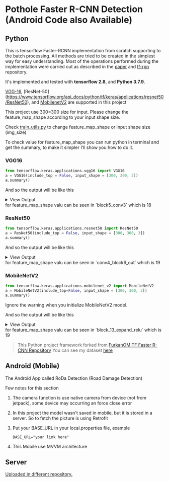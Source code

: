 # Pothole Faster R-CNN Detection (Android Code also Available)

## Python

This is tensorflow Faster-RCNN implementation from scratch supporting to the batch processing.
All methods are tried to be created in the simplest way for easy understanding.
Most of the operations performed during the implementation were carried out as described in the [paper](https://arxiv.org/abs/1506.01497) and [tf-rpn](https://github.com/FurkanOM/tf-rpn) repository.

It's implemented and tested with **tensorflow 2.8**, and **Python 3.7.9**.

[VGG-16](https://www.tensorflow.org/api_docs/python/tf/keras/applications/VGG16), [ResNet-50]  (https://www.tensorflow.org/api_docs/python/tf/keras/applications/resnet50/ResNet50), and [MobilenetV2](https://www.tensorflow.org/api_docs/python/tf/keras/applications/mobilenet_v2/MobileNetV2) are supported in this project

This project use 300&times;300 size for input. Please change the feature_map_shape according to your input shape size.

Check [train_utils.py](framework/utils/train_utils.py) to change feature_map_shape or input shape size (img_size)

To check value for feature_map_shape you can run python in terminal and get the summary, to make it simpler I'll show you how to do it.

### VGG16
```python
from tensorflow.keras.applications.vgg16 import VGG16
a = VGG16(include_top = False, input_shape = [300, 300, 3])
a.summary()
```

And so the output will be like this
<details><summary>View Output</summary>
\```md
_________________________________________________________________
 Layer (type)                Output Shape              Param #
=================================================================
 input_1 (InputLayer)        [(None, 300, 300, 3)]     0

 block1_conv1 (Conv2D)       (None, 300, 300, 64)      1792

 block1_conv2 (Conv2D)       (None, 300, 300, 64)      36928

 block1_pool (MaxPooling2D)  (None, 150, 150, 64)      0

 block2_conv1 (Conv2D)       (None, 150, 150, 128)     73856

 block2_conv2 (Conv2D)       (None, 150, 150, 128)     147584

 block2_pool (MaxPooling2D)  (None, 75, 75, 128)       0

 block3_conv1 (Conv2D)       (None, 75, 75, 256)       295168

 block3_conv2 (Conv2D)       (None, 75, 75, 256)       590080

 block3_conv3 (Conv2D)       (None, 75, 75, 256)       590080

 block3_pool (MaxPooling2D)  (None, 37, 37, 256)       0

 block4_conv1 (Conv2D)       (None, 37, 37, 512)       1180160

 block4_conv2 (Conv2D)       (None, 37, 37, 512)       2359808

 block4_conv3 (Conv2D)       (None, 37, 37, 512)       2359808

 block4_pool (MaxPooling2D)  (None, 18, 18, 512)       0

 block5_conv1 (Conv2D)       (None, 18, 18, 512)       2359808

 block5_conv2 (Conv2D)       (None, 18, 18, 512)       2359808

 block5_conv3 (Conv2D)       (None, 18, 18, 512)       2359808

 block5_pool (MaxPooling2D)  (None, 9, 9, 512)         0

=================================================================
Total params: 14,714,688
Trainable params: 14,714,688
Non-trainable params: 0
_________________________________________________________________
\```
</details>
for feature_map_shape valu can be seen in `block5_conv3` which is 18

### ResNet50
```python
from tensorflow.keras.applications.resnet50 import ResNet50
a = ResNet50(include_top = False, input_shape = [300, 300, 3])
a.summary()
```

And so the output will be like this
<details><summary>View Output</summary>
\```md
__________________________________________________________________________________________________
 Layer (type)                   Output Shape         Param #     Connected to
==================================================================================================
 input_2 (InputLayer)           [(None, 300, 300, 3  0           []
                                )]

 conv1_pad (ZeroPadding2D)      (None, 306, 306, 3)  0           ['input_2[0][0]']

 conv1_conv (Conv2D)            (None, 150, 150, 64  9472        ['conv1_pad[0][0]']
                                )

 conv1_bn (BatchNormalization)  (None, 150, 150, 64  256         ['conv1_conv[0][0]']
                                )

 conv1_relu (Activation)        (None, 150, 150, 64  0           ['conv1_bn[0][0]']
                                )

 pool1_pad (ZeroPadding2D)      (None, 152, 152, 64  0           ['conv1_relu[0][0]']
                                )

 pool1_pool (MaxPooling2D)      (None, 75, 75, 64)   0           ['pool1_pad[0][0]']

 conv2_block1_1_conv (Conv2D)   (None, 75, 75, 64)   4160        ['pool1_pool[0][0]']

 conv2_block1_1_bn (BatchNormal  (None, 75, 75, 64)  256         ['conv2_block1_1_conv[0][0]']
 ization)

 conv2_block1_1_relu (Activatio  (None, 75, 75, 64)  0           ['conv2_block1_1_bn[0][0]']
 n)

 conv2_block1_2_conv (Conv2D)   (None, 75, 75, 64)   36928       ['conv2_block1_1_relu[0][0]']

 conv2_block1_2_bn (BatchNormal  (None, 75, 75, 64)  256         ['conv2_block1_2_conv[0][0]']
 ization)

 conv2_block1_2_relu (Activatio  (None, 75, 75, 64)  0           ['conv2_block1_2_bn[0][0]']
 n)

 conv2_block1_0_conv (Conv2D)   (None, 75, 75, 256)  16640       ['pool1_pool[0][0]']

 conv2_block1_3_conv (Conv2D)   (None, 75, 75, 256)  16640       ['conv2_block1_2_relu[0][0]']

 conv2_block1_0_bn (BatchNormal  (None, 75, 75, 256)  1024       ['conv2_block1_0_conv[0][0]']
 ization)

 conv2_block1_3_bn (BatchNormal  (None, 75, 75, 256)  1024       ['conv2_block1_3_conv[0][0]']
 ization)

 conv2_block1_add (Add)         (None, 75, 75, 256)  0           ['conv2_block1_0_bn[0][0]',
                                                                  'conv2_block1_3_bn[0][0]']

 conv2_block1_out (Activation)  (None, 75, 75, 256)  0           ['conv2_block1_add[0][0]']

 conv2_block2_1_conv (Conv2D)   (None, 75, 75, 64)   16448       ['conv2_block1_out[0][0]']

 conv2_block2_1_bn (BatchNormal  (None, 75, 75, 64)  256         ['conv2_block2_1_conv[0][0]']
 ization)

 conv2_block2_1_relu (Activatio  (None, 75, 75, 64)  0           ['conv2_block2_1_bn[0][0]']
 n)

 conv2_block2_2_conv (Conv2D)   (None, 75, 75, 64)   36928       ['conv2_block2_1_relu[0][0]']

 conv2_block2_2_bn (BatchNormal  (None, 75, 75, 64)  256         ['conv2_block2_2_conv[0][0]']
 ization)

 conv2_block2_2_relu (Activatio  (None, 75, 75, 64)  0           ['conv2_block2_2_bn[0][0]']
 n)

 conv2_block2_3_conv (Conv2D)   (None, 75, 75, 256)  16640       ['conv2_block2_2_relu[0][0]']

 conv2_block2_3_bn (BatchNormal  (None, 75, 75, 256)  1024       ['conv2_block2_3_conv[0][0]']
 ization)

 conv2_block2_add (Add)         (None, 75, 75, 256)  0           ['conv2_block1_out[0][0]',
                                                                  'conv2_block2_3_bn[0][0]']

 conv2_block2_out (Activation)  (None, 75, 75, 256)  0           ['conv2_block2_add[0][0]']

 conv2_block3_1_conv (Conv2D)   (None, 75, 75, 64)   16448       ['conv2_block2_out[0][0]']

 conv2_block3_1_bn (BatchNormal  (None, 75, 75, 64)  256         ['conv2_block3_1_conv[0][0]']
 ization)

 conv2_block3_1_relu (Activatio  (None, 75, 75, 64)  0           ['conv2_block3_1_bn[0][0]']
 n)

 conv2_block3_2_conv (Conv2D)   (None, 75, 75, 64)   36928       ['conv2_block3_1_relu[0][0]']

 conv2_block3_2_bn (BatchNormal  (None, 75, 75, 64)  256         ['conv2_block3_2_conv[0][0]']
 ization)

 conv2_block3_2_relu (Activatio  (None, 75, 75, 64)  0           ['conv2_block3_2_bn[0][0]']
 n)

 conv2_block3_3_conv (Conv2D)   (None, 75, 75, 256)  16640       ['conv2_block3_2_relu[0][0]']

 conv2_block3_3_bn (BatchNormal  (None, 75, 75, 256)  1024       ['conv2_block3_3_conv[0][0]']
 ization)

 conv2_block3_add (Add)         (None, 75, 75, 256)  0           ['conv2_block2_out[0][0]',
                                                                  'conv2_block3_3_bn[0][0]']

 conv2_block3_out (Activation)  (None, 75, 75, 256)  0           ['conv2_block3_add[0][0]']

 conv3_block1_1_conv (Conv2D)   (None, 38, 38, 128)  32896       ['conv2_block3_out[0][0]']

 conv3_block1_1_bn (BatchNormal  (None, 38, 38, 128)  512        ['conv3_block1_1_conv[0][0]']
 ization)

 conv3_block1_1_relu (Activatio  (None, 38, 38, 128)  0          ['conv3_block1_1_bn[0][0]']
 n)

 conv3_block1_2_conv (Conv2D)   (None, 38, 38, 128)  147584      ['conv3_block1_1_relu[0][0]']

 conv3_block1_2_bn (BatchNormal  (None, 38, 38, 128)  512        ['conv3_block1_2_conv[0][0]']
 ization)

 conv3_block1_2_relu (Activatio  (None, 38, 38, 128)  0          ['conv3_block1_2_bn[0][0]']
 n)

 conv3_block1_0_conv (Conv2D)   (None, 38, 38, 512)  131584      ['conv2_block3_out[0][0]']

 conv3_block1_3_conv (Conv2D)   (None, 38, 38, 512)  66048       ['conv3_block1_2_relu[0][0]']

 conv3_block1_0_bn (BatchNormal  (None, 38, 38, 512)  2048       ['conv3_block1_0_conv[0][0]']
 ization)

 conv3_block1_3_bn (BatchNormal  (None, 38, 38, 512)  2048       ['conv3_block1_3_conv[0][0]']
 ization)

 conv3_block1_add (Add)         (None, 38, 38, 512)  0           ['conv3_block1_0_bn[0][0]',
                                                                  'conv3_block1_3_bn[0][0]']

 conv3_block1_out (Activation)  (None, 38, 38, 512)  0           ['conv3_block1_add[0][0]']

 conv3_block2_1_conv (Conv2D)   (None, 38, 38, 128)  65664       ['conv3_block1_out[0][0]']

 conv3_block2_1_bn (BatchNormal  (None, 38, 38, 128)  512        ['conv3_block2_1_conv[0][0]']
 ization)

 conv3_block2_1_relu (Activatio  (None, 38, 38, 128)  0          ['conv3_block2_1_bn[0][0]']
 n)

 conv3_block2_2_conv (Conv2D)   (None, 38, 38, 128)  147584      ['conv3_block2_1_relu[0][0]']

 conv3_block2_2_bn (BatchNormal  (None, 38, 38, 128)  512        ['conv3_block2_2_conv[0][0]']
 ization)

 conv3_block2_2_relu (Activatio  (None, 38, 38, 128)  0          ['conv3_block2_2_bn[0][0]']
 n)

 conv3_block2_3_conv (Conv2D)   (None, 38, 38, 512)  66048       ['conv3_block2_2_relu[0][0]']

 conv3_block2_3_bn (BatchNormal  (None, 38, 38, 512)  2048       ['conv3_block2_3_conv[0][0]']
 ization)

 conv3_block2_add (Add)         (None, 38, 38, 512)  0           ['conv3_block1_out[0][0]',
                                                                  'conv3_block2_3_bn[0][0]']

 conv3_block2_out (Activation)  (None, 38, 38, 512)  0           ['conv3_block2_add[0][0]']

 conv3_block3_1_conv (Conv2D)   (None, 38, 38, 128)  65664       ['conv3_block2_out[0][0]']

 conv3_block3_1_bn (BatchNormal  (None, 38, 38, 128)  512        ['conv3_block3_1_conv[0][0]']
 ization)

 conv3_block3_1_relu (Activatio  (None, 38, 38, 128)  0          ['conv3_block3_1_bn[0][0]']
 n)

 conv3_block3_2_conv (Conv2D)   (None, 38, 38, 128)  147584      ['conv3_block3_1_relu[0][0]']

 conv3_block3_2_bn (BatchNormal  (None, 38, 38, 128)  512        ['conv3_block3_2_conv[0][0]']
 ization)

 conv3_block3_2_relu (Activatio  (None, 38, 38, 128)  0          ['conv3_block3_2_bn[0][0]']
 n)

 conv3_block3_3_conv (Conv2D)   (None, 38, 38, 512)  66048       ['conv3_block3_2_relu[0][0]']

 conv3_block3_3_bn (BatchNormal  (None, 38, 38, 512)  2048       ['conv3_block3_3_conv[0][0]']
 ization)

 conv3_block3_add (Add)         (None, 38, 38, 512)  0           ['conv3_block2_out[0][0]',
                                                                  'conv3_block3_3_bn[0][0]']

 conv3_block3_out (Activation)  (None, 38, 38, 512)  0           ['conv3_block3_add[0][0]']

 conv3_block4_1_conv (Conv2D)   (None, 38, 38, 128)  65664       ['conv3_block3_out[0][0]']

 conv3_block4_1_bn (BatchNormal  (None, 38, 38, 128)  512        ['conv3_block4_1_conv[0][0]']
 ization)

 conv3_block4_1_relu (Activatio  (None, 38, 38, 128)  0          ['conv3_block4_1_bn[0][0]']
 n)

 conv3_block4_2_conv (Conv2D)   (None, 38, 38, 128)  147584      ['conv3_block4_1_relu[0][0]']

 conv3_block4_2_bn (BatchNormal  (None, 38, 38, 128)  512        ['conv3_block4_2_conv[0][0]']
 ization)

 conv3_block4_2_relu (Activatio  (None, 38, 38, 128)  0          ['conv3_block4_2_bn[0][0]']
 n)

 conv3_block4_3_conv (Conv2D)   (None, 38, 38, 512)  66048       ['conv3_block4_2_relu[0][0]']

 conv3_block4_3_bn (BatchNormal  (None, 38, 38, 512)  2048       ['conv3_block4_3_conv[0][0]']
 ization)

 conv3_block4_add (Add)         (None, 38, 38, 512)  0           ['conv3_block3_out[0][0]',
                                                                  'conv3_block4_3_bn[0][0]']

 conv3_block4_out (Activation)  (None, 38, 38, 512)  0           ['conv3_block4_add[0][0]']

 conv4_block1_1_conv (Conv2D)   (None, 19, 19, 256)  131328      ['conv3_block4_out[0][0]']

 conv4_block1_1_bn (BatchNormal  (None, 19, 19, 256)  1024       ['conv4_block1_1_conv[0][0]']
 ization)

 conv4_block1_1_relu (Activatio  (None, 19, 19, 256)  0          ['conv4_block1_1_bn[0][0]']
 n)

 conv4_block1_2_conv (Conv2D)   (None, 19, 19, 256)  590080      ['conv4_block1_1_relu[0][0]']

 conv4_block1_2_bn (BatchNormal  (None, 19, 19, 256)  1024       ['conv4_block1_2_conv[0][0]']
 ization)

 conv4_block1_2_relu (Activatio  (None, 19, 19, 256)  0          ['conv4_block1_2_bn[0][0]']
 n)

 conv4_block1_0_conv (Conv2D)   (None, 19, 19, 1024  525312      ['conv3_block4_out[0][0]']
                                )

 conv4_block1_3_conv (Conv2D)   (None, 19, 19, 1024  263168      ['conv4_block1_2_relu[0][0]']
                                )

 conv4_block1_0_bn (BatchNormal  (None, 19, 19, 1024  4096       ['conv4_block1_0_conv[0][0]']
 ization)                       )

 conv4_block1_3_bn (BatchNormal  (None, 19, 19, 1024  4096       ['conv4_block1_3_conv[0][0]']
 ization)                       )

 conv4_block1_add (Add)         (None, 19, 19, 1024  0           ['conv4_block1_0_bn[0][0]',
                                )                                 'conv4_block1_3_bn[0][0]']

 conv4_block1_out (Activation)  (None, 19, 19, 1024  0           ['conv4_block1_add[0][0]']
                                )

 conv4_block2_1_conv (Conv2D)   (None, 19, 19, 256)  262400      ['conv4_block1_out[0][0]']

 conv4_block2_1_bn (BatchNormal  (None, 19, 19, 256)  1024       ['conv4_block2_1_conv[0][0]']
 ization)

 conv4_block2_1_relu (Activatio  (None, 19, 19, 256)  0          ['conv4_block2_1_bn[0][0]']
 n)

 conv4_block2_2_conv (Conv2D)   (None, 19, 19, 256)  590080      ['conv4_block2_1_relu[0][0]']

 conv4_block2_2_bn (BatchNormal  (None, 19, 19, 256)  1024       ['conv4_block2_2_conv[0][0]']
 ization)

 conv4_block2_2_relu (Activatio  (None, 19, 19, 256)  0          ['conv4_block2_2_bn[0][0]']
 n)

 conv4_block2_3_conv (Conv2D)   (None, 19, 19, 1024  263168      ['conv4_block2_2_relu[0][0]']
                                )

 conv4_block2_3_bn (BatchNormal  (None, 19, 19, 1024  4096       ['conv4_block2_3_conv[0][0]']
 ization)                       )

 conv4_block2_add (Add)         (None, 19, 19, 1024  0           ['conv4_block1_out[0][0]',
                                )                                 'conv4_block2_3_bn[0][0]']

 conv4_block2_out (Activation)  (None, 19, 19, 1024  0           ['conv4_block2_add[0][0]']
                                )

 conv4_block3_1_conv (Conv2D)   (None, 19, 19, 256)  262400      ['conv4_block2_out[0][0]']

 conv4_block3_1_bn (BatchNormal  (None, 19, 19, 256)  1024       ['conv4_block3_1_conv[0][0]']
 ization)

 conv4_block3_1_relu (Activatio  (None, 19, 19, 256)  0          ['conv4_block3_1_bn[0][0]']
 n)

 conv4_block3_2_conv (Conv2D)   (None, 19, 19, 256)  590080      ['conv4_block3_1_relu[0][0]']

 conv4_block3_2_bn (BatchNormal  (None, 19, 19, 256)  1024       ['conv4_block3_2_conv[0][0]']
 ization)

 conv4_block3_2_relu (Activatio  (None, 19, 19, 256)  0          ['conv4_block3_2_bn[0][0]']
 n)

 conv4_block3_3_conv (Conv2D)   (None, 19, 19, 1024  263168      ['conv4_block3_2_relu[0][0]']
                                )

 conv4_block3_3_bn (BatchNormal  (None, 19, 19, 1024  4096       ['conv4_block3_3_conv[0][0]']
 ization)                       )

 conv4_block3_add (Add)         (None, 19, 19, 1024  0           ['conv4_block2_out[0][0]',
                                )                                 'conv4_block3_3_bn[0][0]']

 conv4_block3_out (Activation)  (None, 19, 19, 1024  0           ['conv4_block3_add[0][0]']
                                )

 conv4_block4_1_conv (Conv2D)   (None, 19, 19, 256)  262400      ['conv4_block3_out[0][0]']

 conv4_block4_1_bn (BatchNormal  (None, 19, 19, 256)  1024       ['conv4_block4_1_conv[0][0]']
 ization)

 conv4_block4_1_relu (Activatio  (None, 19, 19, 256)  0          ['conv4_block4_1_bn[0][0]']
 n)

 conv4_block4_2_conv (Conv2D)   (None, 19, 19, 256)  590080      ['conv4_block4_1_relu[0][0]']

 conv4_block4_2_bn (BatchNormal  (None, 19, 19, 256)  1024       ['conv4_block4_2_conv[0][0]']
 ization)

 conv4_block4_2_relu (Activatio  (None, 19, 19, 256)  0          ['conv4_block4_2_bn[0][0]']
 n)

 conv4_block4_3_conv (Conv2D)   (None, 19, 19, 1024  263168      ['conv4_block4_2_relu[0][0]']
                                )

 conv4_block4_3_bn (BatchNormal  (None, 19, 19, 1024  4096       ['conv4_block4_3_conv[0][0]']
 ization)                       )

 conv4_block4_add (Add)         (None, 19, 19, 1024  0           ['conv4_block3_out[0][0]',
                                )                                 'conv4_block4_3_bn[0][0]']

 conv4_block4_out (Activation)  (None, 19, 19, 1024  0           ['conv4_block4_add[0][0]']
                                )

 conv4_block5_1_conv (Conv2D)   (None, 19, 19, 256)  262400      ['conv4_block4_out[0][0]']

 conv4_block5_1_bn (BatchNormal  (None, 19, 19, 256)  1024       ['conv4_block5_1_conv[0][0]']
 ization)

 conv4_block5_1_relu (Activatio  (None, 19, 19, 256)  0          ['conv4_block5_1_bn[0][0]']
 n)

 conv4_block5_2_conv (Conv2D)   (None, 19, 19, 256)  590080      ['conv4_block5_1_relu[0][0]']

 conv4_block5_2_bn (BatchNormal  (None, 19, 19, 256)  1024       ['conv4_block5_2_conv[0][0]']
 ization)

 conv4_block5_2_relu (Activatio  (None, 19, 19, 256)  0          ['conv4_block5_2_bn[0][0]']
 n)

 conv4_block5_3_conv (Conv2D)   (None, 19, 19, 1024  263168      ['conv4_block5_2_relu[0][0]']
                                )

 conv4_block5_3_bn (BatchNormal  (None, 19, 19, 1024  4096       ['conv4_block5_3_conv[0][0]']
 ization)                       )

 conv4_block5_add (Add)         (None, 19, 19, 1024  0           ['conv4_block4_out[0][0]',
                                )                                 'conv4_block5_3_bn[0][0]']

 conv4_block5_out (Activation)  (None, 19, 19, 1024  0           ['conv4_block5_add[0][0]']
                                )

 conv4_block6_1_conv (Conv2D)   (None, 19, 19, 256)  262400      ['conv4_block5_out[0][0]']

 conv4_block6_1_bn (BatchNormal  (None, 19, 19, 256)  1024       ['conv4_block6_1_conv[0][0]']
 ization)

 conv4_block6_1_relu (Activatio  (None, 19, 19, 256)  0          ['conv4_block6_1_bn[0][0]']
 n)

 conv4_block6_2_conv (Conv2D)   (None, 19, 19, 256)  590080      ['conv4_block6_1_relu[0][0]']

 conv4_block6_2_bn (BatchNormal  (None, 19, 19, 256)  1024       ['conv4_block6_2_conv[0][0]']
 ization)

 conv4_block6_2_relu (Activatio  (None, 19, 19, 256)  0          ['conv4_block6_2_bn[0][0]']
 n)

 conv4_block6_3_conv (Conv2D)   (None, 19, 19, 1024  263168      ['conv4_block6_2_relu[0][0]']
                                )

 conv4_block6_3_bn (BatchNormal  (None, 19, 19, 1024  4096       ['conv4_block6_3_conv[0][0]']
 ization)                       )

 conv4_block6_add (Add)         (None, 19, 19, 1024  0           ['conv4_block5_out[0][0]',
                                )                                 'conv4_block6_3_bn[0][0]']

 conv4_block6_out (Activation)  (None, 19, 19, 1024  0           ['conv4_block6_add[0][0]']
                                )

 conv5_block1_1_conv (Conv2D)   (None, 10, 10, 512)  524800      ['conv4_block6_out[0][0]']

 conv5_block1_1_bn (BatchNormal  (None, 10, 10, 512)  2048       ['conv5_block1_1_conv[0][0]']
 ization)

 conv5_block1_1_relu (Activatio  (None, 10, 10, 512)  0          ['conv5_block1_1_bn[0][0]']
 n)

 conv5_block1_2_conv (Conv2D)   (None, 10, 10, 512)  2359808     ['conv5_block1_1_relu[0][0]']

 conv5_block1_2_bn (BatchNormal  (None, 10, 10, 512)  2048       ['conv5_block1_2_conv[0][0]']
 ization)

 conv5_block1_2_relu (Activatio  (None, 10, 10, 512)  0          ['conv5_block1_2_bn[0][0]']
 n)

 conv5_block1_0_conv (Conv2D)   (None, 10, 10, 2048  2099200     ['conv4_block6_out[0][0]']
                                )

 conv5_block1_3_conv (Conv2D)   (None, 10, 10, 2048  1050624     ['conv5_block1_2_relu[0][0]']
                                )

 conv5_block1_0_bn (BatchNormal  (None, 10, 10, 2048  8192       ['conv5_block1_0_conv[0][0]']
 ization)                       )

 conv5_block1_3_bn (BatchNormal  (None, 10, 10, 2048  8192       ['conv5_block1_3_conv[0][0]']
 ization)                       )

 conv5_block1_add (Add)         (None, 10, 10, 2048  0           ['conv5_block1_0_bn[0][0]',
                                )                                 'conv5_block1_3_bn[0][0]']

 conv5_block1_out (Activation)  (None, 10, 10, 2048  0           ['conv5_block1_add[0][0]']
                                )

 conv5_block2_1_conv (Conv2D)   (None, 10, 10, 512)  1049088     ['conv5_block1_out[0][0]']

 conv5_block2_1_bn (BatchNormal  (None, 10, 10, 512)  2048       ['conv5_block2_1_conv[0][0]']
 ization)

 conv5_block2_1_relu (Activatio  (None, 10, 10, 512)  0          ['conv5_block2_1_bn[0][0]']
 n)

 conv5_block2_2_conv (Conv2D)   (None, 10, 10, 512)  2359808     ['conv5_block2_1_relu[0][0]']

 conv5_block2_2_bn (BatchNormal  (None, 10, 10, 512)  2048       ['conv5_block2_2_conv[0][0]']
 ization)

 conv5_block2_2_relu (Activatio  (None, 10, 10, 512)  0          ['conv5_block2_2_bn[0][0]']
 n)

 conv5_block2_3_conv (Conv2D)   (None, 10, 10, 2048  1050624     ['conv5_block2_2_relu[0][0]']
                                )

 conv5_block2_3_bn (BatchNormal  (None, 10, 10, 2048  8192       ['conv5_block2_3_conv[0][0]']
 ization)                       )

 conv5_block2_add (Add)         (None, 10, 10, 2048  0           ['conv5_block1_out[0][0]',
                                )                                 'conv5_block2_3_bn[0][0]']

 conv5_block2_out (Activation)  (None, 10, 10, 2048  0           ['conv5_block2_add[0][0]']
                                )

 conv5_block3_1_conv (Conv2D)   (None, 10, 10, 512)  1049088     ['conv5_block2_out[0][0]']

 conv5_block3_1_bn (BatchNormal  (None, 10, 10, 512)  2048       ['conv5_block3_1_conv[0][0]']
 ization)

 conv5_block3_1_relu (Activatio  (None, 10, 10, 512)  0          ['conv5_block3_1_bn[0][0]']
 n)

 conv5_block3_2_conv (Conv2D)   (None, 10, 10, 512)  2359808     ['conv5_block3_1_relu[0][0]']

 conv5_block3_2_bn (BatchNormal  (None, 10, 10, 512)  2048       ['conv5_block3_2_conv[0][0]']
 ization)

 conv5_block3_2_relu (Activatio  (None, 10, 10, 512)  0          ['conv5_block3_2_bn[0][0]']
 n)

 conv5_block3_3_conv (Conv2D)   (None, 10, 10, 2048  1050624     ['conv5_block3_2_relu[0][0]']
                                )

 conv5_block3_3_bn (BatchNormal  (None, 10, 10, 2048  8192       ['conv5_block3_3_conv[0][0]']
 ization)                       )

 conv5_block3_add (Add)         (None, 10, 10, 2048  0           ['conv5_block2_out[0][0]',
                                )                                 'conv5_block3_3_bn[0][0]']

 conv5_block3_out (Activation)  (None, 10, 10, 2048  0           ['conv5_block3_add[0][0]']
                                )

==================================================================================================
Total params: 23,587,712
Trainable params: 23,534,592
Non-trainable params: 53,120
__________________________________________________________________________________________________
\```
</details>
for feature_map_shape valu can be seen in `conv4_block6_out` which is 19

### MobileNetV2
```python
from tensorflow.keras.applications.mobilenet_v2 import MobileNetV2
a = MobileNetV2(include_top=False, input_shape = [300, 300, 3])
a.summary()
```
Ignore the warning when you initialize MobileNetV2 model.

And so the output will be like this
<details><summary>View Output</summary>
\```md
__________________________________________________________________________________________________
 Layer (type)                   Output Shape         Param #     Connected to
==================================================================================================
 input_1 (InputLayer)           [(None, 300, 300, 3  0           []
                                )]

 Conv1 (Conv2D)                 (None, 150, 150, 32  864         ['input_1[0][0]']
                                )

 bn_Conv1 (BatchNormalization)  (None, 150, 150, 32  128         ['Conv1[0][0]']
                                )

 Conv1_relu (ReLU)              (None, 150, 150, 32  0           ['bn_Conv1[0][0]']
                                )

 expanded_conv_depthwise (Depth  (None, 150, 150, 32  288        ['Conv1_relu[0][0]']
 wiseConv2D)                    )

 expanded_conv_depthwise_BN (Ba  (None, 150, 150, 32  128        ['expanded_conv_depthwise[0][0]']
 tchNormalization)              )

 expanded_conv_depthwise_relu (  (None, 150, 150, 32  0          ['expanded_conv_depthwise_BN[0][0
 ReLU)                          )                                ]']

 expanded_conv_project (Conv2D)  (None, 150, 150, 16  512        ['expanded_conv_depthwise_relu[0]
                                )                                [0]']

 expanded_conv_project_BN (Batc  (None, 150, 150, 16  64         ['expanded_conv_project[0][0]']
 hNormalization)                )

 block_1_expand (Conv2D)        (None, 150, 150, 96  1536        ['expanded_conv_project_BN[0][0]'
                                )                                ]

 block_1_expand_BN (BatchNormal  (None, 150, 150, 96  384        ['block_1_expand[0][0]']
 ization)                       )

 block_1_expand_relu (ReLU)     (None, 150, 150, 96  0           ['block_1_expand_BN[0][0]']
                                )

 block_1_pad (ZeroPadding2D)    (None, 151, 151, 96  0           ['block_1_expand_relu[0][0]']
                                )

 block_1_depthwise (DepthwiseCo  (None, 75, 75, 96)  864         ['block_1_pad[0][0]']
 nv2D)

 block_1_depthwise_BN (BatchNor  (None, 75, 75, 96)  384         ['block_1_depthwise[0][0]']
 malization)

 block_1_depthwise_relu (ReLU)  (None, 75, 75, 96)   0           ['block_1_depthwise_BN[0][0]']

 block_1_project (Conv2D)       (None, 75, 75, 24)   2304        ['block_1_depthwise_relu[0][0]']

 block_1_project_BN (BatchNorma  (None, 75, 75, 24)  96          ['block_1_project[0][0]']
 lization)

 block_2_expand (Conv2D)        (None, 75, 75, 144)  3456        ['block_1_project_BN[0][0]']

 block_2_expand_BN (BatchNormal  (None, 75, 75, 144)  576        ['block_2_expand[0][0]']
 ization)

 block_2_expand_relu (ReLU)     (None, 75, 75, 144)  0           ['block_2_expand_BN[0][0]']

 block_2_depthwise (DepthwiseCo  (None, 75, 75, 144)  1296       ['block_2_expand_relu[0][0]']
 nv2D)

 block_2_depthwise_BN (BatchNor  (None, 75, 75, 144)  576        ['block_2_depthwise[0][0]']
 malization)

 block_2_depthwise_relu (ReLU)  (None, 75, 75, 144)  0           ['block_2_depthwise_BN[0][0]']

 block_2_project (Conv2D)       (None, 75, 75, 24)   3456        ['block_2_depthwise_relu[0][0]']

 block_2_project_BN (BatchNorma  (None, 75, 75, 24)  96          ['block_2_project[0][0]']
 lization)

 block_2_add (Add)              (None, 75, 75, 24)   0           ['block_1_project_BN[0][0]',
                                                                  'block_2_project_BN[0][0]']

 block_3_expand (Conv2D)        (None, 75, 75, 144)  3456        ['block_2_add[0][0]']

 block_3_expand_BN (BatchNormal  (None, 75, 75, 144)  576        ['block_3_expand[0][0]']
 ization)

 block_3_expand_relu (ReLU)     (None, 75, 75, 144)  0           ['block_3_expand_BN[0][0]']

 block_3_pad (ZeroPadding2D)    (None, 77, 77, 144)  0           ['block_3_expand_relu[0][0]']

 block_3_depthwise (DepthwiseCo  (None, 38, 38, 144)  1296       ['block_3_pad[0][0]']
 nv2D)

 block_3_depthwise_BN (BatchNor  (None, 38, 38, 144)  576        ['block_3_depthwise[0][0]']
 malization)

 block_3_depthwise_relu (ReLU)  (None, 38, 38, 144)  0           ['block_3_depthwise_BN[0][0]']

 block_3_project (Conv2D)       (None, 38, 38, 32)   4608        ['block_3_depthwise_relu[0][0]']

 block_3_project_BN (BatchNorma  (None, 38, 38, 32)  128         ['block_3_project[0][0]']
 lization)

 block_4_expand (Conv2D)        (None, 38, 38, 192)  6144        ['block_3_project_BN[0][0]']

 block_4_expand_BN (BatchNormal  (None, 38, 38, 192)  768        ['block_4_expand[0][0]']
 ization)

 block_4_expand_relu (ReLU)     (None, 38, 38, 192)  0           ['block_4_expand_BN[0][0]']

 block_4_depthwise (DepthwiseCo  (None, 38, 38, 192)  1728       ['block_4_expand_relu[0][0]']
 nv2D)

 block_4_depthwise_BN (BatchNor  (None, 38, 38, 192)  768        ['block_4_depthwise[0][0]']
 malization)

 block_4_depthwise_relu (ReLU)  (None, 38, 38, 192)  0           ['block_4_depthwise_BN[0][0]']

 block_4_project (Conv2D)       (None, 38, 38, 32)   6144        ['block_4_depthwise_relu[0][0]']

 block_4_project_BN (BatchNorma  (None, 38, 38, 32)  128         ['block_4_project[0][0]']
 lization)

 block_4_add (Add)              (None, 38, 38, 32)   0           ['block_3_project_BN[0][0]',
                                                                  'block_4_project_BN[0][0]']

 block_5_expand (Conv2D)        (None, 38, 38, 192)  6144        ['block_4_add[0][0]']

 block_5_expand_BN (BatchNormal  (None, 38, 38, 192)  768        ['block_5_expand[0][0]']
 ization)

 block_5_expand_relu (ReLU)     (None, 38, 38, 192)  0           ['block_5_expand_BN[0][0]']

 block_5_depthwise (DepthwiseCo  (None, 38, 38, 192)  1728       ['block_5_expand_relu[0][0]']
 nv2D)

 block_5_depthwise_BN (BatchNor  (None, 38, 38, 192)  768        ['block_5_depthwise[0][0]']
 malization)

 block_5_depthwise_relu (ReLU)  (None, 38, 38, 192)  0           ['block_5_depthwise_BN[0][0]']

 block_5_project (Conv2D)       (None, 38, 38, 32)   6144        ['block_5_depthwise_relu[0][0]']

 block_5_project_BN (BatchNorma  (None, 38, 38, 32)  128         ['block_5_project[0][0]']
 lization)

 block_5_add (Add)              (None, 38, 38, 32)   0           ['block_4_add[0][0]',
                                                                  'block_5_project_BN[0][0]']

 block_6_expand (Conv2D)        (None, 38, 38, 192)  6144        ['block_5_add[0][0]']

 block_6_expand_BN (BatchNormal  (None, 38, 38, 192)  768        ['block_6_expand[0][0]']
 ization)

 block_6_expand_relu (ReLU)     (None, 38, 38, 192)  0           ['block_6_expand_BN[0][0]']

 block_6_pad (ZeroPadding2D)    (None, 39, 39, 192)  0           ['block_6_expand_relu[0][0]']

 block_6_depthwise (DepthwiseCo  (None, 19, 19, 192)  1728       ['block_6_pad[0][0]']
 nv2D)

 block_6_depthwise_BN (BatchNor  (None, 19, 19, 192)  768        ['block_6_depthwise[0][0]']
 malization)

 block_6_depthwise_relu (ReLU)  (None, 19, 19, 192)  0           ['block_6_depthwise_BN[0][0]']

 block_6_project (Conv2D)       (None, 19, 19, 64)   12288       ['block_6_depthwise_relu[0][0]']

 block_6_project_BN (BatchNorma  (None, 19, 19, 64)  256         ['block_6_project[0][0]']
 lization)

 block_7_expand (Conv2D)        (None, 19, 19, 384)  24576       ['block_6_project_BN[0][0]']

 block_7_expand_BN (BatchNormal  (None, 19, 19, 384)  1536       ['block_7_expand[0][0]']
 ization)

 block_7_expand_relu (ReLU)     (None, 19, 19, 384)  0           ['block_7_expand_BN[0][0]']

 block_7_depthwise (DepthwiseCo  (None, 19, 19, 384)  3456       ['block_7_expand_relu[0][0]']
 nv2D)

 block_7_depthwise_BN (BatchNor  (None, 19, 19, 384)  1536       ['block_7_depthwise[0][0]']
 malization)

 block_7_depthwise_relu (ReLU)  (None, 19, 19, 384)  0           ['block_7_depthwise_BN[0][0]']

 block_7_project (Conv2D)       (None, 19, 19, 64)   24576       ['block_7_depthwise_relu[0][0]']

 block_7_project_BN (BatchNorma  (None, 19, 19, 64)  256         ['block_7_project[0][0]']
 lization)

 block_7_add (Add)              (None, 19, 19, 64)   0           ['block_6_project_BN[0][0]',
                                                                  'block_7_project_BN[0][0]']

 block_8_expand (Conv2D)        (None, 19, 19, 384)  24576       ['block_7_add[0][0]']

 block_8_expand_BN (BatchNormal  (None, 19, 19, 384)  1536       ['block_8_expand[0][0]']
 ization)

 block_8_expand_relu (ReLU)     (None, 19, 19, 384)  0           ['block_8_expand_BN[0][0]']

 block_8_depthwise (DepthwiseCo  (None, 19, 19, 384)  3456       ['block_8_expand_relu[0][0]']
 nv2D)

 block_8_depthwise_BN (BatchNor  (None, 19, 19, 384)  1536       ['block_8_depthwise[0][0]']
 malization)

 block_8_depthwise_relu (ReLU)  (None, 19, 19, 384)  0           ['block_8_depthwise_BN[0][0]']

 block_8_project (Conv2D)       (None, 19, 19, 64)   24576       ['block_8_depthwise_relu[0][0]']

 block_8_project_BN (BatchNorma  (None, 19, 19, 64)  256         ['block_8_project[0][0]']
 lization)

 block_8_add (Add)              (None, 19, 19, 64)   0           ['block_7_add[0][0]',
                                                                  'block_8_project_BN[0][0]']

 block_9_expand (Conv2D)        (None, 19, 19, 384)  24576       ['block_8_add[0][0]']

 block_9_expand_BN (BatchNormal  (None, 19, 19, 384)  1536       ['block_9_expand[0][0]']
 ization)

 block_9_expand_relu (ReLU)     (None, 19, 19, 384)  0           ['block_9_expand_BN[0][0]']

 block_9_depthwise (DepthwiseCo  (None, 19, 19, 384)  3456       ['block_9_expand_relu[0][0]']
 nv2D)

 block_9_depthwise_BN (BatchNor  (None, 19, 19, 384)  1536       ['block_9_depthwise[0][0]']
 malization)

 block_9_depthwise_relu (ReLU)  (None, 19, 19, 384)  0           ['block_9_depthwise_BN[0][0]']

 block_9_project (Conv2D)       (None, 19, 19, 64)   24576       ['block_9_depthwise_relu[0][0]']

 block_9_project_BN (BatchNorma  (None, 19, 19, 64)  256         ['block_9_project[0][0]']
 lization)

 block_9_add (Add)              (None, 19, 19, 64)   0           ['block_8_add[0][0]',
                                                                  'block_9_project_BN[0][0]']

 block_10_expand (Conv2D)       (None, 19, 19, 384)  24576       ['block_9_add[0][0]']

 block_10_expand_BN (BatchNorma  (None, 19, 19, 384)  1536       ['block_10_expand[0][0]']
 lization)

 block_10_expand_relu (ReLU)    (None, 19, 19, 384)  0           ['block_10_expand_BN[0][0]']

 block_10_depthwise (DepthwiseC  (None, 19, 19, 384)  3456       ['block_10_expand_relu[0][0]']
 onv2D)

 block_10_depthwise_BN (BatchNo  (None, 19, 19, 384)  1536       ['block_10_depthwise[0][0]']
 rmalization)

 block_10_depthwise_relu (ReLU)  (None, 19, 19, 384)  0          ['block_10_depthwise_BN[0][0]']

 block_10_project (Conv2D)      (None, 19, 19, 96)   36864       ['block_10_depthwise_relu[0][0]']

 block_10_project_BN (BatchNorm  (None, 19, 19, 96)  384         ['block_10_project[0][0]']
 alization)

 block_11_expand (Conv2D)       (None, 19, 19, 576)  55296       ['block_10_project_BN[0][0]']

 block_11_expand_BN (BatchNorma  (None, 19, 19, 576)  2304       ['block_11_expand[0][0]']
 lization)

 block_11_expand_relu (ReLU)    (None, 19, 19, 576)  0           ['block_11_expand_BN[0][0]']

 block_11_depthwise (DepthwiseC  (None, 19, 19, 576)  5184       ['block_11_expand_relu[0][0]']
 onv2D)

 block_11_depthwise_BN (BatchNo  (None, 19, 19, 576)  2304       ['block_11_depthwise[0][0]']
 rmalization)

 block_11_depthwise_relu (ReLU)  (None, 19, 19, 576)  0          ['block_11_depthwise_BN[0][0]']

 block_11_project (Conv2D)      (None, 19, 19, 96)   55296       ['block_11_depthwise_relu[0][0]']

 block_11_project_BN (BatchNorm  (None, 19, 19, 96)  384         ['block_11_project[0][0]']
 alization)

 block_11_add (Add)             (None, 19, 19, 96)   0           ['block_10_project_BN[0][0]',
                                                                  'block_11_project_BN[0][0]']

 block_12_expand (Conv2D)       (None, 19, 19, 576)  55296       ['block_11_add[0][0]']

 block_12_expand_BN (BatchNorma  (None, 19, 19, 576)  2304       ['block_12_expand[0][0]']
 lization)

 block_12_expand_relu (ReLU)    (None, 19, 19, 576)  0           ['block_12_expand_BN[0][0]']

 block_12_depthwise (DepthwiseC  (None, 19, 19, 576)  5184       ['block_12_expand_relu[0][0]']
 onv2D)

 block_12_depthwise_BN (BatchNo  (None, 19, 19, 576)  2304       ['block_12_depthwise[0][0]']
 rmalization)

 block_12_depthwise_relu (ReLU)  (None, 19, 19, 576)  0          ['block_12_depthwise_BN[0][0]']

 block_12_project (Conv2D)      (None, 19, 19, 96)   55296       ['block_12_depthwise_relu[0][0]']

 block_12_project_BN (BatchNorm  (None, 19, 19, 96)  384         ['block_12_project[0][0]']
 alization)

 block_12_add (Add)             (None, 19, 19, 96)   0           ['block_11_add[0][0]',
                                                                  'block_12_project_BN[0][0]']

 block_13_expand (Conv2D)       (None, 19, 19, 576)  55296       ['block_12_add[0][0]']

 block_13_expand_BN (BatchNorma  (None, 19, 19, 576)  2304       ['block_13_expand[0][0]']
 lization)

 block_13_expand_relu (ReLU)    (None, 19, 19, 576)  0           ['block_13_expand_BN[0][0]']

 block_13_pad (ZeroPadding2D)   (None, 21, 21, 576)  0           ['block_13_expand_relu[0][0]']

 block_13_depthwise (DepthwiseC  (None, 10, 10, 576)  5184       ['block_13_pad[0][0]']
 onv2D)

 block_13_depthwise_BN (BatchNo  (None, 10, 10, 576)  2304       ['block_13_depthwise[0][0]']
 rmalization)

 block_13_depthwise_relu (ReLU)  (None, 10, 10, 576)  0          ['block_13_depthwise_BN[0][0]']

 block_13_project (Conv2D)      (None, 10, 10, 160)  92160       ['block_13_depthwise_relu[0][0]']

 block_13_project_BN (BatchNorm  (None, 10, 10, 160)  640        ['block_13_project[0][0]']
 alization)

 block_14_expand (Conv2D)       (None, 10, 10, 960)  153600      ['block_13_project_BN[0][0]']

 block_14_expand_BN (BatchNorma  (None, 10, 10, 960)  3840       ['block_14_expand[0][0]']
 lization)

 block_14_expand_relu (ReLU)    (None, 10, 10, 960)  0           ['block_14_expand_BN[0][0]']

 block_14_depthwise (DepthwiseC  (None, 10, 10, 960)  8640       ['block_14_expand_relu[0][0]']
 onv2D)

 block_14_depthwise_BN (BatchNo  (None, 10, 10, 960)  3840       ['block_14_depthwise[0][0]']
 rmalization)

 block_14_depthwise_relu (ReLU)  (None, 10, 10, 960)  0          ['block_14_depthwise_BN[0][0]']

 block_14_project (Conv2D)      (None, 10, 10, 160)  153600      ['block_14_depthwise_relu[0][0]']

 block_14_project_BN (BatchNorm  (None, 10, 10, 160)  640        ['block_14_project[0][0]']
 alization)

 block_14_add (Add)             (None, 10, 10, 160)  0           ['block_13_project_BN[0][0]',
                                                                  'block_14_project_BN[0][0]']

 block_15_expand (Conv2D)       (None, 10, 10, 960)  153600      ['block_14_add[0][0]']

 block_15_expand_BN (BatchNorma  (None, 10, 10, 960)  3840       ['block_15_expand[0][0]']
 lization)

 block_15_expand_relu (ReLU)    (None, 10, 10, 960)  0           ['block_15_expand_BN[0][0]']

 block_15_depthwise (DepthwiseC  (None, 10, 10, 960)  8640       ['block_15_expand_relu[0][0]']
 onv2D)

 block_15_depthwise_BN (BatchNo  (None, 10, 10, 960)  3840       ['block_15_depthwise[0][0]']
 rmalization)

 block_15_depthwise_relu (ReLU)  (None, 10, 10, 960)  0          ['block_15_depthwise_BN[0][0]']

 block_15_project (Conv2D)      (None, 10, 10, 160)  153600      ['block_15_depthwise_relu[0][0]']

 block_15_project_BN (BatchNorm  (None, 10, 10, 160)  640        ['block_15_project[0][0]']
 alization)

 block_15_add (Add)             (None, 10, 10, 160)  0           ['block_14_add[0][0]',
                                                                  'block_15_project_BN[0][0]']

 block_16_expand (Conv2D)       (None, 10, 10, 960)  153600      ['block_15_add[0][0]']

 block_16_expand_BN (BatchNorma  (None, 10, 10, 960)  3840       ['block_16_expand[0][0]']
 lization)

 block_16_expand_relu (ReLU)    (None, 10, 10, 960)  0           ['block_16_expand_BN[0][0]']

 block_16_depthwise (DepthwiseC  (None, 10, 10, 960)  8640       ['block_16_expand_relu[0][0]']
 onv2D)

 block_16_depthwise_BN (BatchNo  (None, 10, 10, 960)  3840       ['block_16_depthwise[0][0]']
 rmalization)

 block_16_depthwise_relu (ReLU)  (None, 10, 10, 960)  0          ['block_16_depthwise_BN[0][0]']

 block_16_project (Conv2D)      (None, 10, 10, 320)  307200      ['block_16_depthwise_relu[0][0]']

 block_16_project_BN (BatchNorm  (None, 10, 10, 320)  1280       ['block_16_project[0][0]']
 alization)

 Conv_1 (Conv2D)                (None, 10, 10, 1280  409600      ['block_16_project_BN[0][0]']
                                )

 Conv_1_bn (BatchNormalization)  (None, 10, 10, 1280  5120       ['Conv_1[0][0]']
                                )

 out_relu (ReLU)                (None, 10, 10, 1280  0           ['Conv_1_bn[0][0]']
                                )

==================================================================================================
Total params: 2,257,984
Trainable params: 2,223,872
Non-trainable params: 34,112
__________________________________________________________________________________________________
\```
</details>
for feature_map_shape valu can be seen in `block_13_expand_relu` which is 19

> This Python project framework forked from [FurkanOM TF Faster R-CNN Repository](https://github.com/FurkanOM/tf-faster-rcnn)
> You can see my dataset [here](https://drive.google.com/drive/folders/1OocfroKRiXdaOxXxe71HCeD9TI_huDO6?usp=sharing)

## Android (Mobile)
The Android App called RoDa Detection (Road Damage Detection)

Few notes for this section
1. The camera function is use native camera from device (not from jetpack), some device may occurring an force close error
2. In this project the model wasn't saved in mobile, but it is stored in a server. So to fetch the picture is using Retrofit

3. Put your BASE_URL in your local.properties file, example
   ```
   BASE_URL="your link here"
   ```
4. This Mobile use MVVM architecture

## Server
[Uploaded in different repository.](https://github.com/ruman1609/pothole_faster_rcnn_server)
